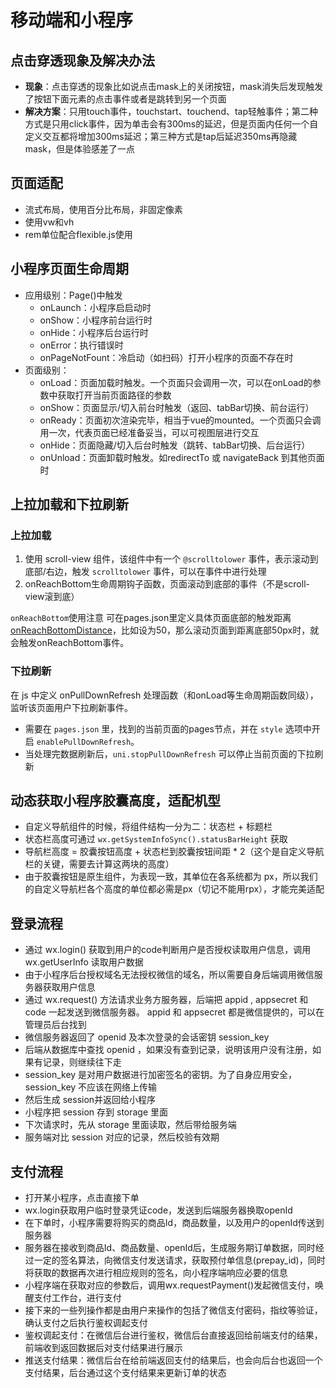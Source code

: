 # 移动端和小程序

## 点击穿透现象及解决办法

- **现象**：点击穿透的现象比如说点击mask上的关闭按钮，mask消失后发现触发了按钮下面元素的点击事件或者是跳转到另一个页面
- **解决方案**：只用touch事件，touchstart、touchend、tap轻触事件；第二种方式是只用click事件，因为单击会有300ms的延迟，但是页面内任何一个自定义交互都将增加300ms延迟；第三种方式是tap后延迟350ms再隐藏mask，但是体验感差了一点

## 页面适配

- 流式布局，使用百分比布局，非固定像素
- 使用vw和vh
- rem单位配合flexible.js使用 

## 小程序页面生命周期

- 应用级别：Page()中触发
  - onLaunch：小程序启启动时
  - onShow：小程序前台运行时
  - onHide：小程序后台运行时
  - onError：执行错误时
  - onPageNotFount：冷启动（如扫码）打开小程序的页面不存在时
- 页面级别：
  - onLoad：页面加载时触发。一个页面只会调用一次，可以在onLoad的参数中获取打开当前页面路径的参数
  - onShow：页面显示/切入前台时触发（返回、tabBar切换、前台运行）
  - onReady：页面初次渲染完毕，相当于vue的mounted。一个页面只会调用一次，代表页面已经准备妥当，可以可视图层进行交互
  - onHide：页面隐藏/切入后台时触发（跳转、tabBar切换、后台运行）
  - onUnload：页面卸载时触发。如redirectTo 或 navigateBack 到其他页面时

## 上拉加载和下拉刷新

### 上拉加载

1. 使用 scroll-view 组件，该组件中有一个 `@scrolltolower` 事件，表示滚动到底部/右边，触发 `scrolltolower` 事件，可以在事件中进行处理
2. onReachBottom生命周期钩子函数，页面滚动到底部的事件（不是scroll-view滚到底）

`onReachBottom`使用注意 可在pages.json里定义具体页面底部的触发距离[onReachBottomDistance](https://zh.uniapp.dcloud.io/collocation/pages#globalstyle)，比如设为50，那么滚动页面到距离底部50px时，就会触发onReachBottom事件。

### 下拉刷新

在 js 中定义 onPullDownRefresh 处理函数（和onLoad等生命周期函数同级），监听该页面用户下拉刷新事件。

- 需要在 `pages.json` 里，找到的当前页面的pages节点，并在 `style` 选项中开启 `enablePullDownRefresh`。
- 当处理完数据刷新后，`uni.stopPullDownRefresh` 可以停止当前页面的下拉刷新

## 动态获取小程序胶囊高度，适配机型

- 自定义导航组件的时候，将组件结构一分为二：状态栏 + 标题栏
- 状态栏高度可通过 `wx.getSystemInfoSync().statusBarHeight` 获取
- 导航栏高度 = 胶囊按钮高度 + 状态栏到胶囊按钮间距 * 2（这个是自定义导航栏的关键，需要去计算这两块的高度）
- 由于胶囊按钮是原生组件，为表现一致，其单位在各系统都为 px，所以我们的自定义导航栏各个高度的单位都必需是px（切记不能用rpx），才能完美适配

## 登录流程
- 通过 wx.login() 获取到用户的code判断用户是否授权读取用户信息，调用wx.getUserInfo 读取用户数据
- 由于小程序后台授权域名无法授权微信的域名，所以需要自身后端调用微信服务器获取用户信息
- 通过 wx.request() 方法请求业务方服务器，后端把 appid , appsecret 和 code 一起发送到微信服务器。 appid 和 appsecret 都是微信提供的，可以在管理员后台找到
- 微信服务器返回了 openid 及本次登录的会话密钥 session_key
- 后端从数据库中查找 openid ，如果没有查到记录，说明该用户没有注册，如果有记录，则继续往下走
- session_key 是对用户数据进行加密签名的密钥。为了自身应用安全，session_key 不应该在网络上传输
- 然后生成 session并返回给小程序
- 小程序把 session 存到 storage 里面
- 下次请求时，先从 storage 里面读取，然后带给服务端
- 服务端对比 session 对应的记录，然后校验有效期

## 支付流程
- 打开某小程序，点击直接下单
- wx.login获取用户临时登录凭证code，发送到后端服务器换取openId
- 在下单时，小程序需要将购买的商品Id，商品数量，以及用户的openId传送到服务器
- 服务器在接收到商品Id、商品数量、openId后，生成服务期订单数据，同时经过一定的签名算法，向微信支付发送请求，获取预付单信息(prepay_id)，同时将获取的数据再次进行相应规则的签名，向小程序端响应必要的信息
- 小程序端在获取对应的参数后，调用wx.requestPayment()发起微信支付，唤醒支付工作台，进行支付
- 接下来的一些列操作都是由用户来操作的包括了微信支付密码，指纹等验证，确认支付之后执行鉴权调起支付
- 鉴权调起支付：在微信后台进行鉴权，微信后台直接返回给前端支付的结果，前端收到返回数据后对支付结果进行展示
- 推送支付结果：微信后台在给前端返回支付的结果后，也会向后台也返回一个支付结果，后台通过这个支付结果来更新订单的状态
